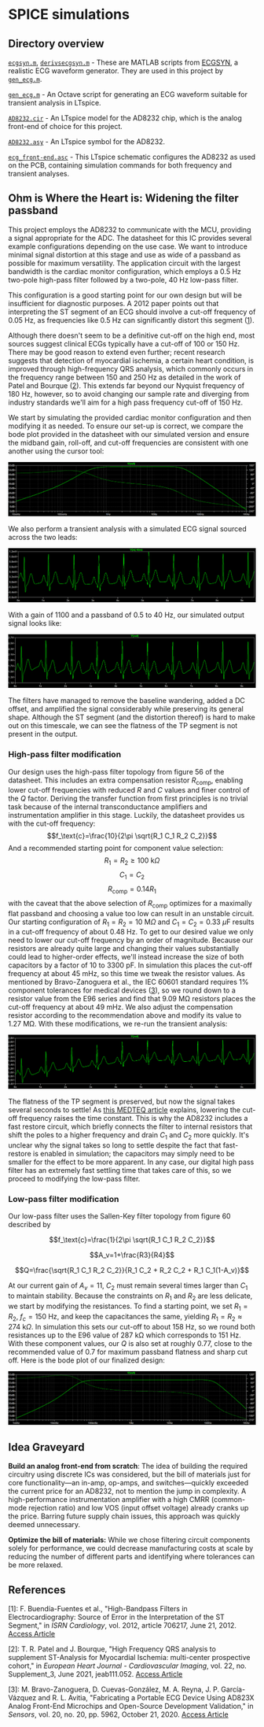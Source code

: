 # SPICE simulations
## Directory overview
[`ecgsyn.m`](spice/ecgsyn_m), [`derivsecgsyn.m`](spice/derivsecgsyn.m) - These are MATLAB scripts from [ECGSYN](https://physionet.org/content/ecgsyn/1.0.0/), a realistic ECG waveform generator. They are used in this project by [`gen_ecg.m`](gen_ecg.m).

[`gen_ecg.m`](spice/gen_ecg.m) - An Octave script for generating an ECG waveform suitable for transient analysis in LTspice.

[`AD8232.cir`](spice/AD8232.cir) - An LTspice model for the AD8232 chip, which is the analog front-end of choice for this project.

[`AD8232.asy`](spice/AD8232.asy) - An LTspice symbol for the AD8232.

[`ecg_front-end.asc`](spice/ecg_front-end.asc) - This LTspice schematic configures the AD8232 as used on the PCB, containing simulation commands for both frequency and transient analyses.

## Ohm is Where the Heart is: Widening the filter passband

This project employs the AD8232 to communicate with the MCU, providing a signal appropriate for the ADC. The datasheet for this IC provides several example configurations depending on the use case. We want to introduce minimal signal distortion at this stage and use as wide of a passband as possible for maximum versatility. The application circuit with the largest bandwidth is the cardiac monitor configuration, which employs a 0.5 Hz two-pole high-pass filter followed by a two-pole, 40 Hz low-pass filter.

This configuration is a good starting point for our own design but will be insufficient for diagnostic purposes. A 2012 paper points out that interpreting the ST segment of an ECG should involve a cut-off frequency of 0.05 Hz, as frequencies like 0.5 Hz can significantly distort this segment ([1](#references)).

Although there doesn't seem to be a definitive cut-off on the high end, most sources suggest clinical ECGs typically have a cut-off of 100 or 150 Hz. There may be good reason to extend even further; recent research suggests that detection of myocardial ischemia, a certain heart condition, is improved through high-frequency QRS analysis, which commonly occurs in the frequency range between 150 and 250 Hz as detailed in the work of Patel and Bourque ([2](#references)). This extends far beyond our Nyquist frequency of 180 Hz, however, so to avoid changing our sample rate and diverging from industry standards we'll aim for a high pass frequency cut-off of 150 Hz.

We start by simulating the provided cardiac monitor configuration and then modifying it as needed. To ensure our set-up is correct, we compare the bode plot provided in the datasheet with our simulated version and ensure the midband gain, roll-off, and cut-off frequencies are consistent with one another using the cursor tool:

![SPICE bode plot](../docs/visuals/spice_bode.png)

We also perform a transient analysis with a simulated ECG signal sourced across the two leads:

![Raw ECG](../docs/visuals/ecg_raw.png)

With a gain of 1100 and a passband of 0.5 to 40 Hz, our simulated output signal looks like:

![Output ECG](../docs/visuals/ecg_out.png)

The filters have managed to remove the baseline wandering, added a DC offset, and amplified the signal considerably while preserving its general shape. Although the ST segment (and the distortion thereof) is hard to make out on this timescale, we can see the flatness of the TP segment is not present in the output.

### High-pass filter modification

Our design uses the high-pass filter topology from figure 56 of the datasheet. This includes an extra compensation resistor $R_\text{comp}$, enabling lower cut-off frequencies with reduced $R$ and $C$ values and finer control of the $Q$ factor. Deriving the transfer function from first principles is no trivial task because of the internal transconductance amplifiers and instrumentation amplifier in this stage. Luckily, the datasheet provides us with the cut-off frequency:
$$f_\text{c}=\frac{10}{2\pi \sqrt{R_1 C_1 R_2 C_2}}$$ And a recommended starting point for component value selection:
$$R_1 = R_2 \geq 100\text{ k}\Omega$$ $$C_1 = C_2$$ $$R_\text{comp} = 0.14R_1$$ with the caveat that the above selection of $R_\text{comp}$ optimizes for a maximally flat passband and choosing a value too low can result in an unstable circuit. Our starting configuration of $R_1 = R_2 = 10\text{ M}\Omega$ and $C_1 = C_2 = 0.33 \text{ }\mu\text{F}$ results in a cut-off frequency of about 0.48 Hz. To get to our desired value we only need to lower our cut-off frequency by an order of magnitude. Because our resistors are already quite large and changing their values substantially could lead to higher-order effects, we'll instead increase the size of both capacitors by a factor of 10 to 3300 pF. In simulation this places the cut-off frequency at about 45 mHz, so this time we tweak the resistor values. As mentioned by Bravo-Zanoguera et al., the IEC 60601 standard requires 1% component tolerances for medical devices ([3](#references)), so we round down to a resistor value from the E96 series and find that 9.09 MΩ resistors places the cut-off frequency at about 49 mHz. We also adjust the compensation resistor according to the recommendation above and modify its value to 1.27 MΩ. With these modifications, we re-run the transient analysis:

![ECG Low pass transient anaylsis](../docs/visuals/ecg_tran_lp.png)

The flatness of the TP segment is preserved, but now the signal takes several seconds to settle! As [this MEDTEQ article](https://www.medteq.net/article/2017/4/1/ecg-filters) explains, lowering the cut-off frequency raises the time constant. This is why the AD8232 includes a fast restore circuit, which briefly connects the filter to internal resistors that shift the poles to a higher frequency and drain $C_1$ and $C_2$ more quickly. It's unclear why the signal takes so long to settle despite the fact that fast-restore is enabled in simulation; the capacitors may simply need to be smaller for the effect to be more apparent. In any case, our digital high pass filter has an extremely fast settling time that takes care of this, so we proceed to modifying the low-pass filter.

### Low-pass filter modification

Our low-pass filter uses the Sallen-Key filter topology from figure 60 described by

$$f_\text{c}=\frac{1}{2\pi \sqrt{R_1 C_1 R_2 C_2}}$$

$$A_v=1+\frac{R3}{R4}$$

$$Q=\frac{\sqrt{R_1 C_1 R_2 C_2}}{R_1 C_2 + R_2 C_2 + R_1 C_1(1-A_v)}$$

At our current gain of $A_v = 11$, $C_2$ must remain several times larger than $C_1$ to maintain stability. Because the constraints on $R_1$ and $R_2$ are less delicate, we start by modifying the resistances. To find a starting point, we set $R_1=R_2$, $f_c=150\text{ Hz}$, and keep the capacitances the same, yielding $R_1=R_2 \approx 274\text{ k}\Omega$. In simulation this sets our cut-off to about 158 Hz, so we round both resistances up to the E96 value of 287 kΩ which corresponds to 151 Hz. With these component values, our $Q$ is also set at roughly 0.77, close to the recommended value of 0.7 for maximum passband flatness and sharp cut off. Here is the bode plot of our finalized design:

![ECG Bode plot final](../docs/visuals/spice_bode_mod.png)

## Idea Graveyard
**Build an analog front-end from scratch**: The idea of building the required circuitry using discrete ICs was considered, but the bill of materials just for core functionality—an in-amp, op-amps, and switches—quickly exceeded the current price for an AD8232, not to mention the jump in complexity. A high-performance instrumentation amplifier with a high CMRR (common-mode rejection ratio) and low VOS (input offset voltage) already cranks up the price. Barring future supply chain issues, this approach was quickly deemed unnecessary.

**Optimize the bill of materials:** While we chose filtering circuit components solely for performance, we could decrease manufacturing costs at scale by reducing the number of different parts and identifying where tolerances can be more relaxed.

## <a name="references"></a>References

[1]: F. Buendía-Fuentes et al., "High-Bandpass Filters in Electrocardiography: Source of Error in the Interpretation of the ST Segment," in *ISRN Cardiology*, vol. 2012, article 706217, June 21, 2012. [Access Article](https://doi.org/10.5402/2012/706217)

[2]: T. R. Patel and J. Bourque, "High Frequency QRS analysis to supplement ST-Analysis for Myocardial Ischemia: multi-center prospective cohort," in *European Heart Journal - Cardiovascular Imaging*, vol. 22, no. Supplement_3, June 2021, jeab111.052. [Access Article](https://doi.org/10.1093/ehjci/jeab111.052)

[3]: M. Bravo-Zanoguera, D. Cuevas-González, M. A. Reyna, J. P. García-Vázquez and R. L. Avitia, "Fabricating a Portable ECG Device Using AD823X Analog Front-End Microchips and Open-Source Development Validation," in *Sensors*, vol. 20, no. 20, pp. 5962, October 21, 2020. [Access Article](https://doi.org/10.3390/s20205962)
